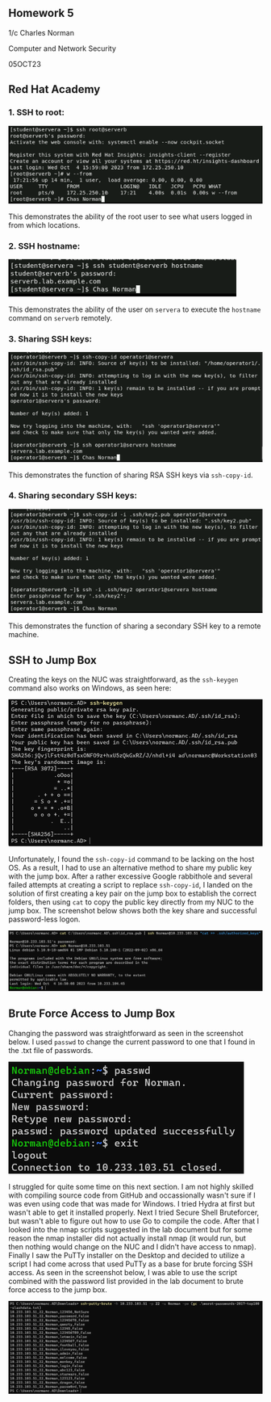 ## Homework 5
1/c Charles Norman

Computer and Network Security

05OCT23

## Red Hat Academy

### 1. SSH to root:
   
![ssh root](https://github.com/ns5sonny/norman-CNS-Lab-23/blob/main/Homework%205/10.2.6CN.png)

This demonstrates the ability of the root user to see what users logged in from which locations. 


### 2. SSH hostname:
   
![ssh hostname](https://github.com/ns5sonny/norman-CNS-Lab-23/blob/main/Homework%205/10.2.12CN.png)

This demonstrates the ability of the user on `servera` to execute the `hostname` command on `serverb` remotely.

### 3. Sharing SSH keys:
   
![ssh sharing](https://github.com/ns5sonny/norman-CNS-Lab-23/blob/main/Homework%205/10.4.4CN.png)

This demonstrates the function of sharing RSA SSH keys via `ssh-copy-id`.

### 4. Sharing secondary SSH keys:
   
![ssh secondary](https://github.com/ns5sonny/norman-CNS-Lab-23/blob/main/Homework%205/10.4.9CN.png)

This demonstrates the function of sharing a secondary SSH key to a remote machine.

## SSH to Jump Box

Creating the keys on the NUC was straightforward, as the `ssh-keygen` command also works on Windows, as seen here:

![NUC keygen](https://github.com/ns5sonny/norman-CNS-Lab-23/blob/main/Homework%205/SSHKeyGen.png)

Unfortunately, I found the `ssh-copy-id` command to be lacking on the host OS. As a result, I had to use an alternative method to share my public key with the jump box. After a rather excessive Google rabbithole and several failed attempts at creating a script to replace `ssh-copy-id`, I landed on the solution of first creating a key pair on the jump box to establish the correct folders, then using `cat` to copy the public key directly from my NUC to the jump box. The screenshot below shows both the key share and successful password-less logon.

![Share and Logon](https://github.com/ns5sonny/norman-CNS-Lab-23/blob/main/Homework%205/ssh%20key%20share.png)

## Brute Force Access to Jump Box

Changing the password was straightforward as seen in the screenshot below. I used `passwd` to change the current password to one that I found in the .txt file of passwords.

![Password Change](https://github.com/ns5sonny/norman-CNS-Lab-23/blob/main/Homework%205/PWChange.png)

I struggled for quite some time on this next section. I am not highly skilled with compiling source code from GitHub and occassionally wasn't sure if I was even using code that was made for Windows. I tried Hydra at first but wasn't able to get it installed properly. Next I tried Secure Shell Bruteforcer, but wasn't able to figure out how to use Go to compile the code. After that I looked into the nmap scripts suggested in the lab document but for some reason the nmap installer did not actually install nmap (it would run, but then nothing would change on the NUC and I didn't have access to nmap). Finally I saw the PuTTy installer on the Desktop and decided to utilize a script I had come across that used PuTTy as a base for brute forcing SSH access. As seen in the screenshot below, I was able to use the script combined with the password list provided in the lab document to brute force access to the jump box.

![SSH Brute Force](https://github.com/ns5sonny/norman-CNS-Lab-23/blob/main/Homework%205/SuccessfulBruteForce.png)
